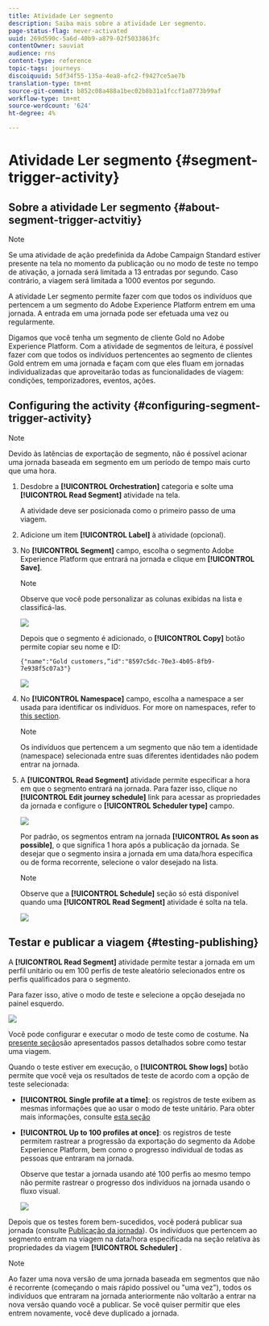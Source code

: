 ```yaml
---
title: Atividade Ler segmento
description: Saiba mais sobre a atividade Ler segmento.
page-status-flag: never-activated
uuid: 269d590c-5a6d-40b9-a879-02f5033863fc
contentOwner: sauviat
audience: rns
content-type: reference
topic-tags: journeys
discoiquuid: 5df34f55-135a-4ea8-afc2-f9427ce5ae7b
translation-type: tm+mt
source-git-commit: b852c08a488a1bec02b8b31a1fccf1a8773b99af
workflow-type: tm+mt
source-wordcount: '624'
ht-degree: 4%

---
```



# Atividade Ler segmento {#segment-trigger-activity}

## Sobre a atividade Ler segmento {#about-segment-trigger-actvitiy}

>[!NOTE]
>
>Se uma atividade de ação predefinida da Adobe Campaign Standard estiver presente na tela no momento da publicação ou no modo de teste no tempo de ativação, a jornada será limitada a 13 entradas por segundo. Caso contrário, a viagem será limitada a 1000 eventos por segundo.

A atividade Ler segmento permite fazer com que todos os indivíduos que pertencem a um segmento do Adobe Experience Platform entrem em uma jornada. A entrada em uma jornada pode ser efetuada uma vez ou regularmente.

Digamos que você tenha um segmento de cliente Gold no Adobe Experience Platform. Com a atividade de segmentos de leitura, é possível fazer com que todos os indivíduos pertencentes ao segmento de clientes Gold entrem em uma jornada e façam com que eles fluam em jornadas individualizadas que aproveitarão todas as funcionalidades de viagem: condições, temporizadores, eventos, ações.

## Configuring the activity {#configuring-segment-trigger-activity}

>[!NOTE]
>
>Devido às latências de exportação de segmento, não é possível acionar uma jornada baseada em segmento em um período de tempo mais curto que uma hora.

1. Desdobre a **[!UICONTROL Orchestration]** categoria e solte uma **[!UICONTROL Read Segment]** atividade na tela.

   A atividade deve ser posicionada como o primeiro passo de uma viagem.

1. Adicione um item **[!UICONTROL Label]** à atividade (opcional).

1. No **[!UICONTROL Segment]** campo, escolha o segmento Adobe Experience Platform que entrará na jornada e clique em **[!UICONTROL Save]**.

   >[!NOTE]
   >
   >Observe que você pode personalizar as colunas exibidas na lista e classificá-las.

   ![](../assets/segment-trigger-segment-selection.png)

   Depois que o segmento é adicionado, o **[!UICONTROL Copy]** botão permite copiar seu nome e ID:

   `{"name":"Gold customers,”id":"8597c5dc-70e3-4b05-8fb9-7e938f5c07a3"}`

   ![](../assets/segment-trigger-copy.png)

1. No **[!UICONTROL Namespace]** campo, escolha a namespace a ser usada para identificar os indivíduos. For more on namespaces, refer to [this section](../event/selecting-the-namespace.md).

   >[!NOTE]
   >
   >Os indivíduos que pertencem a um segmento que não tem a identidade (namespace) selecionada entre suas diferentes identidades não podem entrar na jornada.

1. A **[!UICONTROL Read Segment]** atividade permite especificar a hora em que o segmento entrará na jornada. Para fazer isso, clique no **[!UICONTROL Edit journey schedule]** link para acessar as propriedades da jornada e configure o **[!UICONTROL Scheduler type]** campo.

   ![](../assets/segment-trigger-schedule.png)

   Por padrão, os segmentos entram na jornada **[!UICONTROL As soon as possible]**, o que significa 1 hora após a publicação da jornada. Se desejar que o segmento insira a jornada em uma data/hora específica ou de forma recorrente, selecione o valor desejado na lista.

   >[!NOTE]
   >
   >Observe que a **[!UICONTROL Schedule]** seção só está disponível quando uma **[!UICONTROL Read Segment]** atividade é solta na tela.

   ![](../assets/segment-trigger-properties.png)

## Testar e publicar a viagem {#testing-publishing}

A **[!UICONTROL Read Segment]** atividade permite testar a jornada em um perfil unitário ou em 100 perfis de teste aleatório selecionados entre os perfis qualificados para o segmento.

Para fazer isso, ative o modo de teste e selecione a opção desejada no painel esquerdo.

![](../assets/segment-trigger-test-modes.png)

Você pode configurar e executar o modo de teste como de costume. Na [presente seção](../building-journeys/testing-the-journey.md)são apresentados passos detalhados sobre como testar uma viagem.

Quando o teste estiver em execução, o **[!UICONTROL Show logs]** botão permite que você veja os resultados de teste de acordo com a opção de teste selecionada:

* **[!UICONTROL Single profile at a time]**: os registros de teste exibem as mesmas informações que ao usar o modo de teste unitário. Para obter mais informações, consulte [esta seção](../building-journeys/testing-the-journey.md#viewing_logs)

* **[!UICONTROL Up to 100 profiles at once]**: os registros de teste permitem rastrear a progressão da exportação do segmento da Adobe Experience Platform, bem como o progresso individual de todas as pessoas que entraram na jornada.

   Observe que testar a jornada usando até 100 perfis ao mesmo tempo não permite rastrear o progresso dos indivíduos na jornada usando o fluxo visual.

   ![](../assets/read-segment-log.png)

Depois que os testes forem bem-sucedidos, você poderá publicar sua jornada (consulte [Publicação da jornada](../building-journeys/publishing-the-journey.md)). Os indivíduos que pertencem ao segmento entram na viagem na data/hora especificada na seção relativa às propriedades da viagem **[!UICONTROL Scheduler]** .

>[!NOTE]
>
>Ao fazer uma nova versão de uma jornada baseada em segmentos que não é recorrente (começando o mais rápido possível ou &quot;uma vez&quot;), todos os indivíduos que entraram na jornada anteriormente não voltarão a entrar na nova versão quando você a publicar. Se você quiser permitir que eles entrem novamente, você deve duplicado a jornada.
